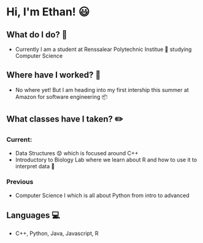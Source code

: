 # Hi, I'm Ethan! :smiley:
## What do I do? :thought_balloon:
- Currently I am a student at Renssalear Polytechnic Institue :school: studying Computer Science 
## Where have I worked? :briefcase:
- No where yet! But I am heading into my first intership this summer at Amazon for software engineering :package:
## What classes have I taken? :pencil2:
### Current:
- Data Structures :worried: which is focused around C++
- Introductory to Biology Lab where we learn about R and how to use it to interpret data :ledger:
### Previous
- Computer Science I which is all about Python from intro to advanced 
## Languages :computer:
- C++, Python, Java, Javascript, R
